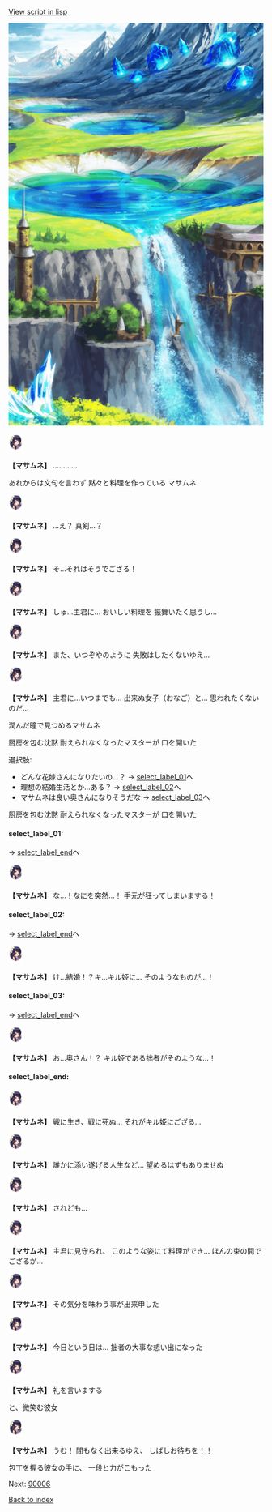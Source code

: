 [View script in lisp](../scripts/10015302.txt)

![highland.png](../images/backgrounds/highland.png)

<img src="../images/units/100151.png" alt="100151.png" height="34"/>

**【マサムネ】**
…………

あれからは文句を言わず
黙々と料理を作っている
マサムネ

<img src="../images/units/100151.png" alt="100151.png" height="34"/>

**【マサムネ】**
…え？
真剣…？

<img src="../images/units/100151.png" alt="100151.png" height="34"/>

**【マサムネ】**
そ…それはそうでござる！

<img src="../images/units/100151.png" alt="100151.png" height="34"/>

**【マサムネ】**
しゅ…主君に…
おいしい料理を
振舞いたく思うし…

<img src="../images/units/100151.png" alt="100151.png" height="34"/>

**【マサムネ】**
また、いつぞやのように
失敗はしたくないゆえ…

<img src="../images/units/100151.png" alt="100151.png" height="34"/>

**【マサムネ】**
主君に…いつまでも…
出来ぬ女子（おなご）と…
思われたくないのだ…

潤んだ瞳で見つめるマサムネ

厨房を包む沈黙
耐えられなくなったマスターが
口を開いた

選択肢:
- どんな花嫁さんになりたいの…？ → [select_label_01](#select_label_01)へ
- 理想の結婚生活とか…ある？ → [select_label_02](#select_label_02)へ
- マサムネは良い奥さんになりそうだな → [select_label_03](#select_label_03)へ

厨房を包む沈黙
耐えられなくなったマスターが
口を開いた

#### select_label_01:
 → [select_label_end](#select_label_end)へ

<img src="../images/units/100151.png" alt="100151.png" height="34"/>

**【マサムネ】**
な…！なにを突然…！
手元が狂ってしまいまする！

#### select_label_02:
 → [select_label_end](#select_label_end)へ

<img src="../images/units/100151.png" alt="100151.png" height="34"/>

**【マサムネ】**
け…結婚！？キ…キル姫に…
そのようなものが…！

#### select_label_03:
 → [select_label_end](#select_label_end)へ

<img src="../images/units/100151.png" alt="100151.png" height="34"/>

**【マサムネ】**
お…奥さん！？
キル姫である拙者がそのような…！

#### select_label_end:

<img src="../images/units/100151.png" alt="100151.png" height="34"/>

**【マサムネ】**
戦に生き、戦に死ぬ…
それがキル姫にござる…

<img src="../images/units/100151.png" alt="100151.png" height="34"/>

**【マサムネ】**
誰かに添い遂げる人生など…
望めるはずもありませぬ

<img src="../images/units/100151.png" alt="100151.png" height="34"/>

**【マサムネ】**
されども…

<img src="../images/units/100151.png" alt="100151.png" height="34"/>

**【マサムネ】**
主君に見守られ、
このような姿にて料理ができ…
ほんの束の間でござるが…

<img src="../images/units/100151.png" alt="100151.png" height="34"/>

**【マサムネ】**
その気分を味わう事が出来申した

<img src="../images/units/100151.png" alt="100151.png" height="34"/>

**【マサムネ】**
今日という日は…
拙者の大事な想い出になった

<img src="../images/units/100151.png" alt="100151.png" height="34"/>

**【マサムネ】**
礼を言いまする

と、微笑む彼女

<img src="../images/units/100151.png" alt="100151.png" height="34"/>

**【マサムネ】**
うむ！
間もなく出来るゆえ、
しばしお待ちを！！

包丁を握る彼女の手に、
一段と力がこもった

Next: [90006](90006.md)

[Back to index](index.md)
